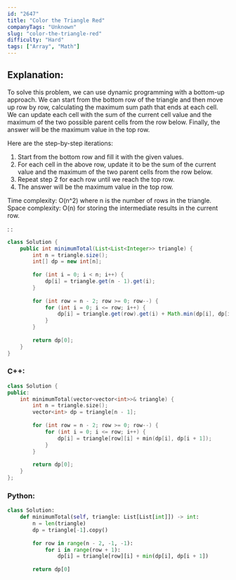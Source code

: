 ```yaml
---
id: "2647"
title: "Color the Triangle Red"
companyTags: "Unknown"
slug: "color-the-triangle-red"
difficulty: "Hard"
tags: ["Array", "Math"]
---
```


## Explanation:

To solve this problem, we can use dynamic programming with a bottom-up approach. We can start from the bottom row of the triangle and then move up row by row, calculating the maximum sum path that ends at each cell. We can update each cell with the sum of the current cell value and the maximum of the two possible parent cells from the row below. Finally, the answer will be the maximum value in the top row.

Here are the step-by-step iterations:
1. Start from the bottom row and fill it with the given values.
2. For each cell in the above row, update it to be the sum of the current value and the maximum of the two parent cells from the row below.
3. Repeat step 2 for each row until we reach the top row.
4. The answer will be the maximum value in the top row.

Time complexity: O(n^2) where n is the number of rows in the triangle.
Space complexity: O(n) for storing the intermediate results in the current row.

:
:
```java
class Solution {
    public int minimumTotal(List<List<Integer>> triangle) {
        int n = triangle.size();
        int[] dp = new int[n];
        
        for (int i = 0; i < n; i++) {
            dp[i] = triangle.get(n - 1).get(i);
        }
        
        for (int row = n - 2; row >= 0; row--) {
            for (int i = 0; i <= row; i++) {
                dp[i] = triangle.get(row).get(i) + Math.min(dp[i], dp[i + 1]);
            }
        }
        
        return dp[0];
    }
}
```

### C++:
```cpp
class Solution {
public:
    int minimumTotal(vector<vector<int>>& triangle) {
        int n = triangle.size();
        vector<int> dp = triangle[n - 1];
        
        for (int row = n - 2; row >= 0; row--) {
            for (int i = 0; i <= row; i++) {
                dp[i] = triangle[row][i] + min(dp[i], dp[i + 1]);
            }
        }
        
        return dp[0];
    }
};
```

### Python:
```python
class Solution:
    def minimumTotal(self, triangle: List[List[int]]) -> int:
        n = len(triangle)
        dp = triangle[-1].copy()
        
        for row in range(n - 2, -1, -1):
            for i in range(row + 1):
                dp[i] = triangle[row][i] + min(dp[i], dp[i + 1])
        
        return dp[0]
```